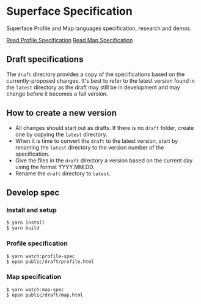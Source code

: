# Superface Specification

Superface Profile and Map languages specification, research and demos.

[Read Profile Specification](https://spec.superface.dev/profile)
[Read Map Specification](https://spec.superface.dev/map)

## Draft specifications

The `draft` directory provides a copy of the specifications based on the currently-proposed changes. It's best to refer to the latest version found in the `latest` directory as the draft may still be in development and may change before it becomes a full version.

## How to create a new version

* All changes should start out as drafts. If there is no `draft` folder, create one by copying the `latest` directory.
* When it is time to convert the `draft` to the latest version, start by renaming the `latest` directory to the version number of the specification.
* Give the files in the `draft` directory a version based on the current day using the format YYYY.MM.DD.
* Rename the `draft` directory to `latest`.

## Develop spec

### Install and setup

```
$ yarn install
$ yarn build
```

### Profile specification

```
$ yarn watch:profile-spec
$ open public/draft/profile.html
```

### Map specification

```
$ yarn watch:map-spec
$ open public/draft/map.html
```

